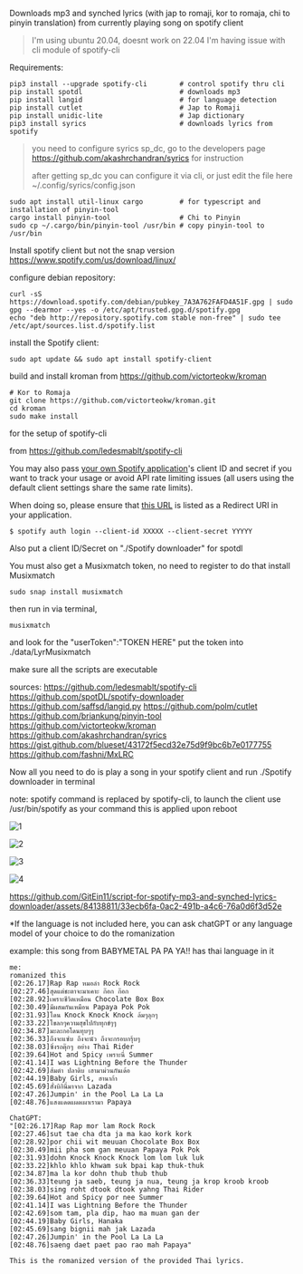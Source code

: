 Downloads mp3 and synched lyrics (with jap to romaji, kor to romaja, chi to pinyin translation) from currently playing song on spotify client

>I'm using ubuntu 20.04, doesnt work on 22.04 I'm having issue with cli module of spotify-cli

Requirements:

```
pip3 install --upgrade spotify-cli        # control spotify thru cli
pip install spotdl                        # downloads mp3
pip install langid                        # for language detection
pip install cutlet                        # Jap to Romaji
pip install unidic-lite                   # Jap dictionary
pip3 install syrics                       # downloads lyrics from spotify
```
>you need to configure syrics sp_dc, go to the developers page https://github.com/akashrchandran/syrics for instruction
>
>after getting sp_dc you can configure it via cli, or just edit the file here ~/.config/syrics/config.json

```
sudo apt install util-linux cargo         # for typescript and installation of pinyin-tool
cargo install pinyin-tool                 # Chi to Pinyin
sudo cp ~/.cargo/bin/pinyin-tool /usr/bin # copy pinyin-tool to /usr/bin
```

Install spotify client but not the snap version
https://www.spotify.com/us/download/linux/

configure debian repository:
```
curl -sS https://download.spotify.com/debian/pubkey_7A3A762FAFD4A51F.gpg | sudo gpg --dearmor --yes -o /etc/apt/trusted.gpg.d/spotify.gpg
echo "deb http://repository.spotify.com stable non-free" | sudo tee /etc/apt/sources.list.d/spotify.list
```
install the Spotify client:
```
sudo apt update && sudo apt install spotify-client
```

build and install kroman from https://github.com/victorteokw/kroman
```
# Kor to Romaja
git clone https://github.com/victorteokw/kroman.git
cd kroman
sudo make install
```

for the setup of spotify-cli

from https://github.com/ledesmablt/spotify-cli

You may also pass [your own Spotify application](https://developer.spotify.com/dashboard/applications)'s
client ID and secret if you want to track your usage or avoid
API rate limiting issues (all users using the default client settings share the same rate limits).

When doing so, please ensure that [this URL](https://asia-east2-spotify-cli-283006.cloudfunctions.net/auth-redirect)
is listed as a Redirect URI in your application.
```
$ spotify auth login --client-id XXXXX --client-secret YYYYY
```
      
Also put a client ID/Secret on "./Spotify downloader" for spotdl

You must also get a Musixmatch token, no need to register
to do that install Musixmatch
```
sudo snap install musixmatch
```
then run in via terminal,
```
musixmatch
```
and look for the "userToken":"TOKEN HERE"
put the token into ./data/LyrMusixmatch

make sure all the scripts are executable

sources:
https://github.com/ledesmablt/spotify-cli https://github.com/spotDL/spotify-downloader https://github.com/saffsd/langid.py https://github.com/polm/cutlet https://github.com/briankung/pinyin-tool https://github.com/victorteokw/kroman https://github.com/akashrchandran/syrics https://gist.github.com/blueset/43172f5ecd32e75d9f9bc6b7e0177755 https://github.com/fashni/MxLRC


Now all you need to do is play a song in your spotify client and run ./Spotify downloader in terminal

note: spotify command is replaced by spotify-cli, to launch the client use /usr/bin/spotify as your command this is applied upon reboot

![1](https://github.com/GitEin11/mp3-synched-lrc-spotify-downloader/assets/84138811/8338ab89-bcd3-496d-970f-5fde60794dc9)


![2](https://github.com/GitEin11/mp3-synched-lrc-spotify-downloader/assets/84138811/fd4d0773-a58c-46dc-b6df-26a0516fa9fa)


![3](https://github.com/GitEin11/mp3-synched-lrc-spotify-downloader/assets/84138811/aabf2eb7-6481-49d0-8f50-203b0230e043)


![4](https://github.com/GitEin11/mp3-synched-lrc-spotify-downloader/assets/84138811/0e55fcd3-a9ce-42f1-987b-52ed93b4e363)

https://github.com/GitEin11/script-for-spotify-mp3-and-synched-lyrics-downloader/assets/84138811/33ecb6fa-0ac2-491b-a4c6-76a0d6f3d52e



*If the language is not included here, you can ask chatGPT or any language model of your choice to do the romanization

example: this song from BABYMETAL PA PA YA!! has thai language in it
```
me:
romanized this
[02:26.17]Rap Rap หมอลำ Rock Rock
[02:27.46]สุดแต่ชะตาจะมาเคาะ ก๊อก ก๊อก
[02:28.92]เพราะชีวิตเหมือน Chocolate Box Box
[02:30.49]มีผสมกันเหมือน Papaya Pok Pok
[02:31.93]โดน Knock Knock Knock ล้มๆลุกๆ
[02:33.22]โขลกๆความสุขไปกับทุกข์ๆๆ
[02:34.87]มะละกอโดนทุบๆๆ
[02:36.33]ถึงจะแซ่บ ถึงจะนัว ถึงจะกรอบกรุ้บๆ
[02:38.03]ซิ่งรถตุ๊กๆ อย่าง Thai Rider
[02:39.64]Hot and Spicy เพราะนี่ Summer
[02:41.14]I was Lightning Before the Thunder
[02:42.69]ส้มตำ ปลาดิบ เฮามาม่วนกันเด้อ
[02:44.19]Baby Girls, ฮานาก้า
[02:45.69]สั่งบิกินี่มาจาก Lazada
[02:47.26]Jumpin' in the Pool La La La
[02:48.76]แสงแดดแผดเผาเรามา Papaya
```
```
ChatGPT:
"[02:26.17]Rap Rap mor lam Rock Rock
[02:27.46]sut tae cha dta ja ma kao kork kork
[02:28.92]por chii wit meuuan Chocolate Box Box
[02:30.49]mii pha som gan meuuan Papaya Pok Pok
[02:31.93]dohn Knock Knock Knock lom lom luk luk
[02:33.22]khlo khlo khwam suk bpai kap thuk-thuk
[02:34.87]ma la kor dohn thub thub thub
[02:36.33]teung ja saeb, teung ja nua, teung ja krop kroob kroob
[02:38.03]sing roht dtook dtook yahng Thai Rider
[02:39.64]Hot and Spicy por nee Summer
[02:41.14]I was Lightning Before the Thunder
[02:42.69]som tam, pla dip, hao ma muan gan der
[02:44.19]Baby Girls, Hanaka
[02:45.69]sang bignii mah jak Lazada
[02:47.26]Jumpin' in the Pool La La La
[02:48.76]saeng daet paet pao rao mah Papaya"

This is the romanized version of the provided Thai lyrics.
```
